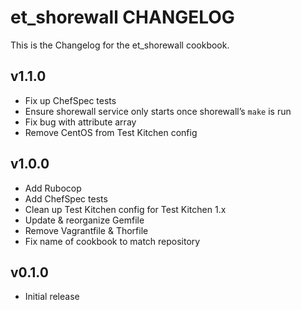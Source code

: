 et_shorewall CHANGELOG
======================
This is the Changelog for the et_shorewall cookbook.

v1.1.0
------
* Fix up ChefSpec tests
* Ensure shorewall service only starts once shorewall’s `make` is run
* Fix bug with attribute array
* Remove CentOS from Test Kitchen config


v1.0.0
------
* Add Rubocop
* Add ChefSpec tests
* Clean up Test Kitchen config for Test Kitchen 1.x
* Update & reorganize Gemfile
* Remove Vagrantfile & Thorfile
* Fix name of cookbook to match repository

v0.1.0
------
* Initial release
